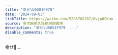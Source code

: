 ```yaml
---
title: "幸せ\U0001F979"
date: '2024-09-03'
linkTitle: https://weibo.com/5286768287/Ovjp6CKuo
source: 多次婉拒久保织织的微博
description: "幸せ\U0001F979  ..."
disable_comments: true
---
```

幸せ🥹  ...